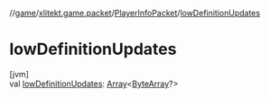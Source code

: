 //[game](../../../index.md)/[xlitekt.game.packet](../index.md)/[PlayerInfoPacket](index.md)/[lowDefinitionUpdates](low-definition-updates.md)

# lowDefinitionUpdates

[jvm]\
val [lowDefinitionUpdates](low-definition-updates.md): [Array](https://kotlinlang.org/api/latest/jvm/stdlib/kotlin/-array/index.html)&lt;[ByteArray](https://kotlinlang.org/api/latest/jvm/stdlib/kotlin/-byte-array/index.html)?&gt;
